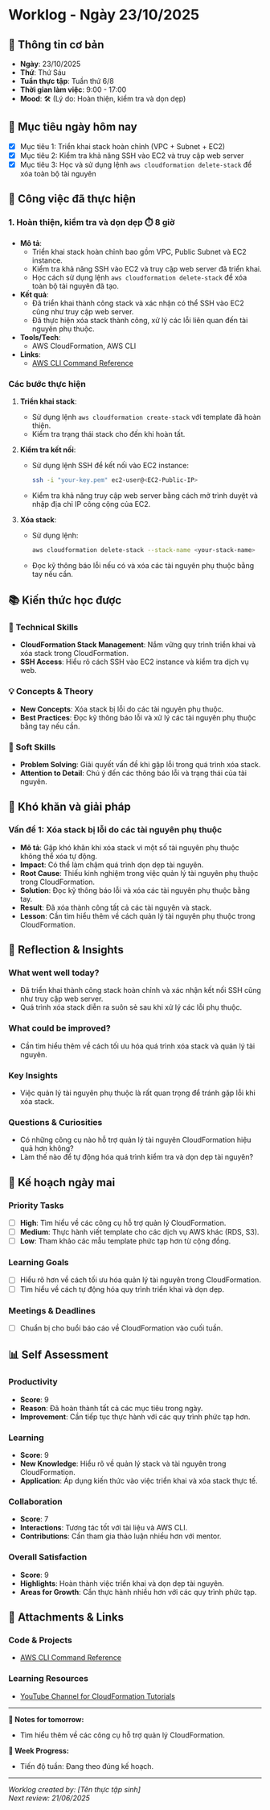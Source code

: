 # Worklog - Ngày 23/10/2025

## 📅 Thông tin cơ bản
- **Ngày**:  23/10/2025
- **Thứ**: Thứ Sáu
- **Tuần thực tập**: Tuần thứ 6/8
- **Thời gian làm việc**: 9:00 - 17:00
- **Mood**: 🛠️ (Lý do: Hoàn thiện, kiểm tra và dọn dẹp)

## 🎯 Mục tiêu ngày hôm nay
- [x] Mục tiêu 1: Triển khai stack hoàn chỉnh (VPC + Subnet + EC2)
- [x] Mục tiêu 2: Kiểm tra khả năng SSH vào EC2 và truy cập web server
- [x] Mục tiêu 3: Học và sử dụng lệnh `aws cloudformation delete-stack` để xóa toàn bộ tài nguyên

## 💼 Công việc đã thực hiện

### 1. Hoàn thiện, kiểm tra và dọn dẹp ⏱️ 8 giờ
- **Mô tả**: 
  - Triển khai stack hoàn chỉnh bao gồm VPC, Public Subnet và EC2 instance.
  - Kiểm tra khả năng SSH vào EC2 và truy cập web server đã triển khai.
  - Học cách sử dụng lệnh `aws cloudformation delete-stack` để xóa toàn bộ tài nguyên đã tạo.
- **Kết quả**: 
  - Đã triển khai thành công stack và xác nhận có thể SSH vào EC2 cũng như truy cập web server.
  - Đã thực hiện xóa stack thành công, xử lý các lỗi liên quan đến tài nguyên phụ thuộc.
- **Tools/Tech**: 
  - AWS CloudFormation, AWS CLI
- **Links**: 
  - [AWS CLI Command Reference](https://docs.aws.amazon.com/cli/latest/reference/cloudformation/delete-stack.html)

### Các bước thực hiện
1. **Triển khai stack**:
   - Sử dụng lệnh `aws cloudformation create-stack` với template đã hoàn thiện.
   - Kiểm tra trạng thái stack cho đến khi hoàn tất.

2. **Kiểm tra kết nối**:
   - Sử dụng lệnh SSH để kết nối vào EC2 instance:
     ```bash
     ssh -i "your-key.pem" ec2-user@<EC2-Public-IP>
     ```
   - Kiểm tra khả năng truy cập web server bằng cách mở trình duyệt và nhập địa chỉ IP công cộng của EC2.

3. **Xóa stack**:
   - Sử dụng lệnh:
     ```bash
     aws cloudformation delete-stack --stack-name <your-stack-name>
     ```
   - Đọc kỹ thông báo lỗi nếu có và xóa các tài nguyên phụ thuộc bằng tay nếu cần.

## 📚 Kiến thức học được

### 🔧 Technical Skills
- **CloudFormation Stack Management**: Nắm vững quy trình triển khai và xóa stack trong CloudFormation.
- **SSH Access**: Hiểu rõ cách SSH vào EC2 instance và kiểm tra dịch vụ web.

### 💡 Concepts & Theory
- **New Concepts**: Xóa stack bị lỗi do các tài nguyên phụ thuộc.
- **Best Practices**: Đọc kỹ thông báo lỗi và xử lý các tài nguyên phụ thuộc bằng tay nếu cần.

### 🤝 Soft Skills
- **Problem Solving**: Giải quyết vấn đề khi gặp lỗi trong quá trình xóa stack.
- **Attention to Detail**: Chú ý đến các thông báo lỗi và trạng thái của tài nguyên.

## 🚧 Khó khăn và giải pháp

### Vấn đề 1: Xóa stack bị lỗi do các tài nguyên phụ thuộc
- **Mô tả**: Gặp khó khăn khi xóa stack vì một số tài nguyên phụ thuộc không thể xóa tự động.
- **Impact**: Có thể làm chậm quá trình dọn dẹp tài nguyên.
- **Root Cause**: Thiếu kinh nghiệm trong việc quản lý tài nguyên phụ thuộc trong CloudFormation.
- **Solution**: Đọc kỹ thông báo lỗi và xóa các tài nguyên phụ thuộc bằng tay.
- **Result**: Đã xóa thành công tất cả các tài nguyên và stack.
- **Lesson**: Cần tìm hiểu thêm về cách quản lý tài nguyên phụ thuộc trong CloudFormation.

## 🤔 Reflection & Insights

### What went well today?
- Đã triển khai thành công stack hoàn chỉnh và xác nhận kết nối SSH cũng như truy cập web server.
- Quá trình xóa stack diễn ra suôn sẻ sau khi xử lý các lỗi phụ thuộc.

### What could be improved?
- Cần tìm hiểu thêm về cách tối ưu hóa quá trình xóa stack và quản lý tài nguyên.

### Key Insights
- Việc quản lý tài nguyên phụ thuộc là rất quan trọng để tránh gặp lỗi khi xóa stack.

### Questions & Curiosities
- Có những công cụ nào hỗ trợ quản lý tài nguyên CloudFormation hiệu quả hơn không?
- Làm thế nào để tự động hóa quá trình kiểm tra và dọn dẹp tài nguyên?

## 📅 Kế hoạch ngày mai

### Priority Tasks
- [ ] **High**: Tìm hiểu về các công cụ hỗ trợ quản lý CloudFormation.
- [ ] **Medium**: Thực hành viết template cho các dịch vụ AWS khác (RDS, S3).
- [ ] **Low**: Tham khảo các mẫu template phức tạp hơn từ cộng đồng.

### Learning Goals
- [ ] Hiểu rõ hơn về cách tối ưu hóa quản lý tài nguyên trong CloudFormation.
- [ ] Tìm hiểu về cách tự động hóa quy trình triển khai và dọn dẹp.

### Meetings & Deadlines
- [ ] Chuẩn bị cho buổi báo cáo về CloudFormation vào cuối tuần.

## 📊 Self Assessment

### Productivity
- **Score**: 9
- **Reason**: Đã hoàn thành tất cả các mục tiêu trong ngày.
- **Improvement**: Cần tiếp tục thực hành với các quy trình phức tạp hơn.

### Learning
- **Score**: 9
- **New Knowledge**: Hiểu rõ về quản lý stack và tài nguyên trong CloudFormation.
- **Application**: Áp dụng kiến thức vào việc triển khai và xóa stack thực tế.

### Collaboration
- **Score**: 7
- **Interactions**: Tương tác tốt với tài liệu và AWS CLI.
- **Contributions**: Cần tham gia thảo luận nhiều hơn với mentor.

### Overall Satisfaction
- **Score**: 9
- **Highlights**: Hoàn thành việc triển khai và dọn dẹp tài nguyên.
- **Areas for Growth**: Cần thực hành nhiều hơn với các quy trình phức tạp.

## 📎 Attachments & Links

### Code & Projects
- [AWS CLI Command Reference](https://docs.aws.amazon.com/cli/latest/reference/cloudformation/delete-stack.html)

### Learning Resources
- [YouTube Channel for CloudFormation Tutorials](https://www.youtube.com/results?search_query=aws+cloudformation)

---

**📝 Notes for tomorrow:**
- Tìm hiểu thêm về các công cụ hỗ trợ quản lý CloudFormation.

**🎯 Week Progress:**
- Tiến độ tuần: Đang theo đúng kế hoạch.

---
*Worklog created by: [Tên thực tập sinh]*  
*Next review: 21/06/2025*
